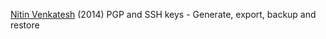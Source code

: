 
[Nitin Venkatesh](https://2buntu.com/articles/1503/pgp-and-ssh-keys-generate-export-backup-and-restore/)
(2014) PGP and SSH keys - Generate, export, backup and restore

